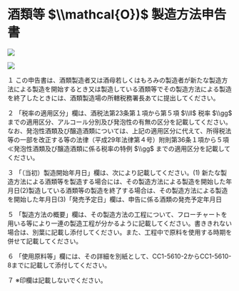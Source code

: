 # 酒類等 $\\mathcal{O})$ 製造方法申告書

![](https://www.nta.go.jp/tmp/9744a534-18cd-40c7-bb02-47d9bebc6296/images/63d498fd76ec724576a64b98d4868d773e20bf4d28f39d393f740ce694177e77.jpg)

![](https://www.nta.go.jp/tmp/9744a534-18cd-40c7-bb02-47d9bebc6296/images/a3540b3d8a4199bd9ab36e5b40ea0cb3e71d307012410127f4dd71869aa87b82.jpg)

１ この申告書は、酒類製造者又は酒母若しくはもろみの製造者が新たな製造方法による製造を開始するとき又は製造している酒類等でその製造方法による製造を終了したときには、酒類製造場の所轄税務署長あてに提出してください。

２ 「税率の適用区分」欄は、酒税法第23条第１項から第５項 $\\ll$ 税率 $\\gg$ までの適用区分、アルコール分別及び発泡性の有無の区分を記載してください。なお、発泡性酒類及び醸造酒類については、上記の適用区分に代えて、所得税法等の一部を改正する等の法律（平成29年法律第４号）附則第36条１項から５項≪発泡性酒類及び醸造酒類に係る税率の特例 $\\gg$ までの適用区分を記載してください。

３ 「（当初）製造開始年月日」欄は、次により記載してください。(1) 新たな製造方法による酒類等を製造する場合には、その製造方法による製造を開始した年月日(2)製造している酒類等の製造を終了する場合は、その製造方法による製造を開始した年月日(3)「発売予定日」欄は、申告に係る酒類の発売予定年月日

５ 「製造方法の概要」欄は、その製造方法の工程について、フローチャートを用いる等により一連の製造工程が分かるように記載してください。書ききれない場合は、別葉に記載し添付してください。また、工程中で原料を使用する時期を併せて記載してください。

６ 「使用原料等」欄には、その詳細を別紙として、CC1-5610-2からCC1-5610-8までに記載して添付してください。

７ ※印欄は記載しないでください。